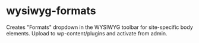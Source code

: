 # wysiwyg-formats
Creates "Formats" dropdown in the WYSIWYG toolbar for site-specific body elements. Upload to wp-content/plugins and activate from admin.
